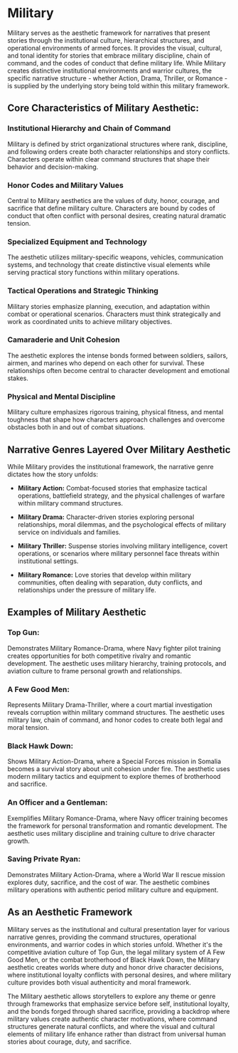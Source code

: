 # Military

Military serves as the aesthetic framework for narratives that present stories through the institutional culture, hierarchical structures, and operational environments of armed forces. It provides the visual, cultural, and tonal identity for stories that embrace military discipline, chain of command, and the codes of conduct that define military life. While Military creates distinctive institutional environments and warrior cultures, the specific narrative structure - whether Action, Drama, Thriller, or Romance - is supplied by the underlying story being told within this military framework.

## Core Characteristics of Military Aesthetic:

### Institutional Hierarchy and Chain of Command

Military is defined by strict organizational structures where rank, discipline, and following orders create both character relationships and story conflicts. Characters operate within clear command structures that shape their behavior and decision-making.

### Honor Codes and Military Values

Central to Military aesthetics are the values of duty, honor, courage, and sacrifice that define military culture. Characters are bound by codes of conduct that often conflict with personal desires, creating natural dramatic tension.

### Specialized Equipment and Technology

The aesthetic utilizes military-specific weapons, vehicles, communication systems, and technology that create distinctive visual elements while serving practical story functions within military operations.

### Tactical Operations and Strategic Thinking

Military stories emphasize planning, execution, and adaptation within combat or operational scenarios. Characters must think strategically and work as coordinated units to achieve military objectives.

### Camaraderie and Unit Cohesion

The aesthetic explores the intense bonds formed between soldiers, sailors, airmen, and marines who depend on each other for survival. These relationships often become central to character development and emotional stakes.

### Physical and Mental Discipline

Military culture emphasizes rigorous training, physical fitness, and mental toughness that shape how characters approach challenges and overcome obstacles both in and out of combat situations.

## Narrative Genres Layered Over Military Aesthetic

While Military provides the institutional framework, the narrative genre dictates how the story unfolds:

- **Military Action:** Combat-focused stories that emphasize tactical operations, battlefield strategy, and the physical challenges of warfare within military command structures.

- **Military Drama:** Character-driven stories exploring personal relationships, moral dilemmas, and the psychological effects of military service on individuals and families.

- **Military Thriller:** Suspense stories involving military intelligence, covert operations, or scenarios where military personnel face threats within institutional settings.

- **Military Romance:** Love stories that develop within military communities, often dealing with separation, duty conflicts, and relationships under the pressure of military life.

## Examples of Military Aesthetic

### Top Gun:

Demonstrates Military Romance-Drama, where Navy fighter pilot training creates opportunities for both competitive rivalry and romantic development. The aesthetic uses military hierarchy, training protocols, and aviation culture to frame personal growth and relationships.

### A Few Good Men:

Represents Military Drama-Thriller, where a court martial investigation reveals corruption within military command structures. The aesthetic uses military law, chain of command, and honor codes to create both legal and moral tension.

### Black Hawk Down:

Shows Military Action-Drama, where a Special Forces mission in Somalia becomes a survival story about unit cohesion under fire. The aesthetic uses modern military tactics and equipment to explore themes of brotherhood and sacrifice.

### An Officer and a Gentleman:

Exemplifies Military Romance-Drama, where Navy officer training becomes the framework for personal transformation and romantic development. The aesthetic uses military discipline and training culture to drive character growth.

### Saving Private Ryan:

Demonstrates Military Action-Drama, where a World War II rescue mission explores duty, sacrifice, and the cost of war. The aesthetic combines military operations with authentic period military culture and equipment.

## As an Aesthetic Framework

Military serves as the institutional and cultural presentation layer for various narrative genres, providing the command structures, operational environments, and warrior codes in which stories unfold. Whether it's the competitive aviation culture of Top Gun, the legal military system of A Few Good Men, or the combat brotherhood of Black Hawk Down, the Military aesthetic creates worlds where duty and honor drive character decisions, where institutional loyalty conflicts with personal desires, and where military culture provides both visual authenticity and moral framework.

The Military aesthetic allows storytellers to explore any theme or genre through frameworks that emphasize service before self, institutional loyalty, and the bonds forged through shared sacrifice, providing a backdrop where military values create authentic character motivations, where command structures generate natural conflicts, and where the visual and cultural elements of military life enhance rather than distract from universal human stories about courage, duty, and sacrifice.
